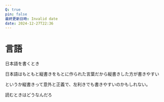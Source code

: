```yaml
---
Q: true
pin: false
最終更新日時: Invalid date
date: 2024-12-27T22:36
---
```

# 言語

日本語を書くとき

日本語はもともと縦書きをもとに作られた言葉だから縦書きした方が書きやすい

というか縦書きって意外と正義で、左利きでも書きやすいのかもしれない。

読むときはどうなんだろ